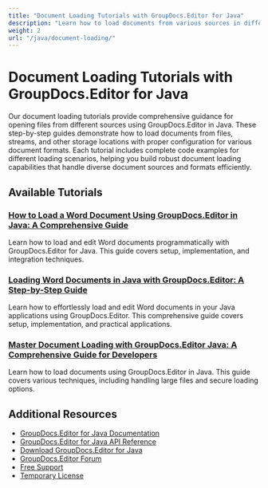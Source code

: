 ```yaml
---
title: "Document Loading Tutorials with GroupDocs.Editor for Java"
description: "Learn how to load documents from various sources in different formats with these GroupDocs.Editor for Java tutorials."
weight: 2
url: "/java/document-loading/"
---
```


# Document Loading Tutorials with GroupDocs.Editor for Java

Our document loading tutorials provide comprehensive guidance for opening files from different sources using GroupDocs.Editor in Java. These step-by-step guides demonstrate how to load documents from files, streams, and other storage locations with proper configuration for various document formats. Each tutorial includes complete code examples for different loading scenarios, helping you build robust document loading capabilities that handle diverse document sources and formats efficiently.

## Available Tutorials

### [How to Load a Word Document Using GroupDocs.Editor in Java&#58; A Comprehensive Guide](./load-word-document-groupdocs-editor-java/)
Learn how to load and edit Word documents programmatically with GroupDocs.Editor for Java. This guide covers setup, implementation, and integration techniques.

### [Loading Word Documents in Java with GroupDocs.Editor&#58; A Step-by-Step Guide](./groupdocs-editor-java-loading-word-documents/)
Learn how to effortlessly load and edit Word documents in your Java applications using GroupDocs.Editor. This comprehensive guide covers setup, implementation, and practical applications.

### [Master Document Loading with GroupDocs.Editor Java&#58; A Comprehensive Guide for Developers](./master-groupdocs-editor-java-document-loading/)
Learn how to load documents using GroupDocs.Editor in Java. This guide covers various techniques, including handling large files and secure loading options.

## Additional Resources

- [GroupDocs.Editor for Java Documentation](https://docs.groupdocs.com/editor/java/)
- [GroupDocs.Editor for Java API Reference](https://reference.groupdocs.com/editor/java/)
- [Download GroupDocs.Editor for Java](https://releases.groupdocs.com/editor/java/)
- [GroupDocs.Editor Forum](https://forum.groupdocs.com/c/editor)
- [Free Support](https://forum.groupdocs.com/)
- [Temporary License](https://purchase.groupdocs.com/temporary-license/)
